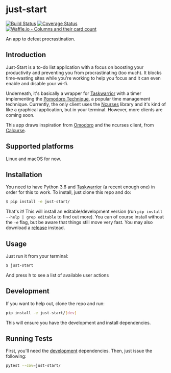 # just-start
[![Build Status](
https://travis-ci.org/AliGhahraei/just-start.svg?branch=master)](
https://travis-ci.org/AliGhahraei/just-start)
[![Coverage Status](
https://coveralls.io/repos/github/AliGhahraei/just-start/badge.svg?branch=master
)](https://coveralls.io/github/AliGhahraei/just-start?branch=master)
[![Waffle.io - Columns and their card count](
https://badge.waffle.io/AliGhahraei/just-start.svg?columns=To%20Do,Priority
)](https://waffle.io/AliGhahraei/just-start)

An app to defeat procrastination.

## Introduction
Just-Start is a to-do list application with a focus on boosting your
productivity and preventing you from procrastinating (too much). It blocks
time-wasting sites while you're working to help you focus and it can even enable
and disable your wi-fi.


Underneath, it's basically a wrapper for [Taskwarrior](https://taskwarrior.org/)
with a timer implementing the 
[Pomodoro Technique](https://cirillocompany.de/pages/pomodoro-technique), a
popular time management technique. Currently, the only client uses the 
[Ncurses](https://www.gnu.org/software/ncurses/) library and it's kind of like
a graphical application, but in your terminal. However, more clients are coming
soon.


This app draws inspiration from [Omodoro](https://github.com/okraits/omodoro)
and the ncurses client, from [Calcurse](http://calcurse.org/).

## Supported platforms
Linux and macOS for now.

## Installation
You need to have Python 3.6 and [Taskwarrior](https://taskwarrior.org/) (a 
recent enough one) in order for this to work. To install, just clone
this repo and do:

```bash
$ pip install -e just-start/
```

That's it! This will install an editable/development version (run `pip install 
--help | grep editable` to find out more). You can of course install without the
`-e` flag, but be aware that things still move very fast. You may also 
download a [release](https://github.com/AliGhahraei/just-start/releases) 
instead.

## Usage
Just run it from your terminal:

```bash
$ just-start
```

And press h to see a list of available user actions

## Development
If you want to help out, clone the repo and run:

```bash
pip install -e just-start/[dev]
```

This will ensure you have the development and install dependencies. 

## Running Tests

First, you'll need the [development](#Development) dependencies. Then, just 
issue the following:

```bash
pytest --cov=just-start/
```
